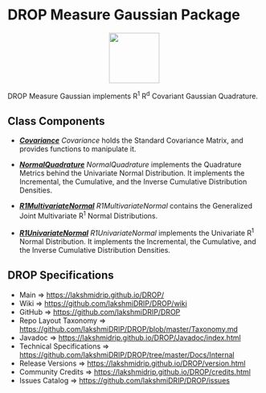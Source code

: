 # DROP Measure Gaussian Package

<p align="center"><img src="https://github.com/lakshmiDRIP/DROP/blob/master/DRIP_Logo.gif?raw=true" width="100"></p>

DROP Measure Gaussian implements R<sup>1</sup> R<sup>d</sup> Covariant Gaussian Quadrature.


## Class Components

 * [***Covariance***](https://github.com/lakshmiDRIP/DROP/tree/master/src/main/java/org/drip/measure/gaussian/Covariance.java)
 <i>Covariance</i> holds the Standard Covariance Matrix, and provides functions to manipulate it.

 * [***NormalQuadrature***](https://github.com/lakshmiDRIP/DROP/tree/master/src/main/java/org/drip/measure/gaussian/NormalQuadrature.java)
 <i>NormalQuadrature</i> implements the Quadrature Metrics behind the Univariate Normal Distribution. It
 implements the Incremental, the Cumulative, and the Inverse Cumulative Distribution Densities.

 * [***R1MultivariateNormal***](https://github.com/lakshmiDRIP/DROP/tree/master/src/main/java/org/drip/measure/gaussian/R1MultivariateNormal.java)
 <i>R1MultivariateNormal</i> contains the Generalized Joint Multivariate R<sup>1</sup> Normal Distributions.

 * [***R1UnivariateNormal***](https://github.com/lakshmiDRIP/DROP/tree/master/src/main/java/org/drip/measure/gaussian/R1UnivariateNormal.java)
 <i>R1UnivariateNormal</i> implements the Univariate R<sup>1</sup> Normal Distribution. It implements the
 Incremental, the Cumulative, and the Inverse Cumulative Distribution Densities.


## DROP Specifications

 * Main                     => https://lakshmidrip.github.io/DROP/
 * Wiki                     => https://github.com/lakshmiDRIP/DROP/wiki
 * GitHub                   => https://github.com/lakshmiDRIP/DROP
 * Repo Layout Taxonomy     => https://github.com/lakshmiDRIP/DROP/blob/master/Taxonomy.md
 * Javadoc                  => https://lakshmidrip.github.io/DROP/Javadoc/index.html
 * Technical Specifications => https://github.com/lakshmiDRIP/DROP/tree/master/Docs/Internal
 * Release Versions         => https://lakshmidrip.github.io/DROP/version.html
 * Community Credits        => https://lakshmidrip.github.io/DROP/credits.html
 * Issues Catalog           => https://github.com/lakshmiDRIP/DROP/issues
